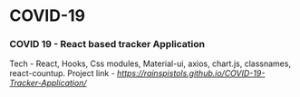 <h1>COVID-19</h1> 
<h3>COVID 19 - React based tracker Application</h3>

Tech - React, Hooks, Css modules, Material-ui, axios, chart.js, classnames, react-countup.
Project link - <i>https://rainspistols.github.io/COVID-19-Tracker-Application/</i>
